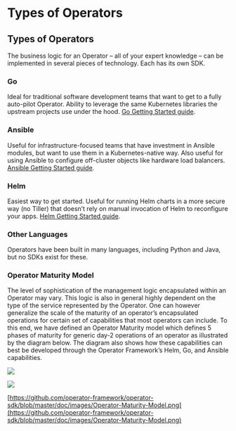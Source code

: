 # Types of Operators

## Types of Operators

The business logic for an Operator – all of your expert knowledge – can be implemented in several pieces of technology. Each has its own SDK.

### Go

Ideal for traditional software development teams that want to get to a fully auto-pilot Operator. Ability to leverage the same Kubernetes libraries the upstream projects use under the hood. [Go Getting Started guide](https://github.com/operator-framework/operator-sdk/blob/master/doc/user-guide.md).

### Ansible

Useful for infrastructure-focused teams that have investment in Ansible modules, but want to use them in a Kubernetes-native way. Also useful for using Ansible to configure off-cluster objects like hardware load balancers. [Ansible Getting Started guide](https://github.com/operator-framework/operator-sdk/blob/master/doc/ansible/user-guide.md).

### Helm

Easiest way to get started. Useful for running Helm charts in a more secure way \(no Tiller\) that doesn’t rely on manual invocation of Helm to reconfigure your apps. [Helm Getting Started guide](https://github.com/operator-framework/operator-sdk/blob/master/doc/helm/user-guide.md).

### Other Languages

Operators have been built in many languages, including Python and Java, but no SDKs exist for these.

### Operator Maturity Model

The level of sophistication of the management logic encapsulated within an Operator may vary. This logic is also in general highly dependent on the type of the service represented by the Operator. One can however generalize the scale of the maturity of an operator’s encapsulated operations for certain set of capabilities that most operators can include. To this end, we have defined an Operator Maturity model which defines 5 phases of maturity for generic day-2 operations of an operator as illustrated by the diagram below. The diagram also shows how these capabilities can best be developed through the Operator Framework’s Helm, Go, and Ansible capabilities.

[![](https://camo.githubusercontent.com/16ea0293a57ce84cc382ce09f6b3dd702a6208f1/68747470733a2f2f6c68342e676f6f676c6575736572636f6e74656e742e636f6d2f767138547667505f2d4c423246575736387166436f72656b43302d496459695237533948643279595379612d546a384f6a785274567a4a516c54647875637265425a7645336451454b4756584f71636f44347934316c435277734b5434574e3843436a6955444b524379627a564f5376567465324a6457466469326f423243746171623342516f76)](https://camo.githubusercontent.com/16ea0293a57ce84cc382ce09f6b3dd702a6208f1/68747470733a2f2f6c68342e676f6f676c6575736572636f6e74656e742e636f6d2f767138547667505f2d4c423246575736387166436f72656b43302d496459695237533948643279595379612d546a384f6a785274567a4a516c54647875637265425a7645336451454b4756584f71636f44347934316c435277734b5434574e3843436a6955444b524379627a564f5376567465324a6457466469326f423243746171623342516f76)

[![](https://camo.githubusercontent.com/1ec936fc341597560f05e159b350bebac90caaa4/68747470733a2f2f6c68362e676f6f676c6575736572636f6e74656e742e636f6d2f373962754a64715a41746269645348534430704945503241676b6a573075474e4275666d6a396d51434a73716847484b4a5639756866506338786755707766476b343732544579654e6b4257534a637a686e4a5157326c4164764e6167426655304f794e6c4374723558763677675569554a574e7565347677734b6f6c374e5970644e41534d7457)](https://camo.githubusercontent.com/1ec936fc341597560f05e159b350bebac90caaa4/68747470733a2f2f6c68362e676f6f676c6575736572636f6e74656e742e636f6d2f373962754a64715a41746269645348534430704945503241676b6a573075474e4275666d6a396d51434a73716847484b4a5639756866506338786755707766476b343732544579654e6b4257534a637a686e4a5157326c4164764e6167426655304f794e6c4374723558763677675569554a574e7565347677734b6f6c374e5970644e41534d7457)

[https://github.com/operator-framework/operator-sdk/blob/master/doc/images/Operator-Maturity-Model.png](https://github.com/operator-framework/operator-sdk/blob/master/doc/images/Operator-Maturity-Model.png)

